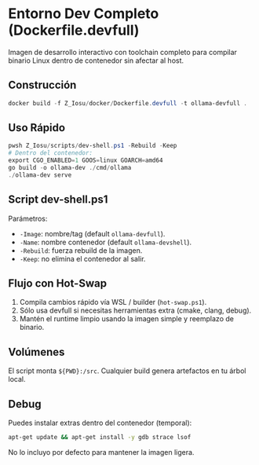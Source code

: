 # Entorno Dev Completo (Dockerfile.devfull)

Imagen de desarrollo interactivo con toolchain completo para compilar binario Linux dentro de contenedor sin afectar al host.

## Construcción
```powershell
docker build -f Z_Iosu/docker/Dockerfile.devfull -t ollama-devfull .
```

## Uso Rápido
```powershell
pwsh Z_Iosu/scripts/dev-shell.ps1 -Rebuild -Keep
# Dentro del contenedor:
export CGO_ENABLED=1 GOOS=linux GOARCH=amd64
go build -o ollama-dev ./cmd/ollama
./ollama-dev serve
```

## Script dev-shell.ps1
Parámetros:
- `-Image`: nombre/tag (default `ollama-devfull`).
- `-Name`: nombre contenedor (default `ollama-devshell`).
- `-Rebuild`: fuerza rebuild de la imagen.
- `-Keep`: no elimina el contenedor al salir.

## Flujo con Hot-Swap
1. Compila cambios rápido vía WSL / builder (`hot-swap.ps1`).
2. Sólo usa devfull si necesitas herramientas extra (cmake, clang, debug). 
3. Mantén el runtime limpio usando la imagen simple y reemplazo de binario.

## Volúmenes
El script monta `${PWD}:/src`. Cualquier build genera artefactos en tu árbol local.

## Debug
Puedes instalar extras dentro del contenedor (temporal):
```bash
apt-get update && apt-get install -y gdb strace lsof
```
No lo incluyo por defecto para mantener la imagen ligera.
